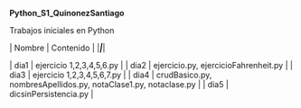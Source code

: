 ****Python_S1_QuinonezSantiago****

 Trabajos iniciales en Python

| Nombre | Contenido |
|***|***|

| dia1 | ejercicio 1,2,3,4,5,6.py |
| dia2 | ejercicio.py, ejercicioFahrenheit.py |
| dia3 | ejercicio 1,2,3,4,5,6,7.py |
| dia4 | crudBasico.py, nombresApellidos.py, notaClase1.py, notaclase.py |
| dia5 | dicsinPersistencia.py |
